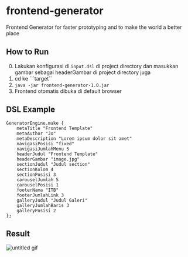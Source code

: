 # frontend-generator
Frontend Generator for faster prototyping and to make the world a better place


## How to Run

 0. Lakukan konfigurasi di ```input.dsl``` di project directory dan masukkan gambar sebagai headerGambar di project directory juga
 1. cd ke ```target``
 2. ```java -jar frontend-generator-1.0.jar```
 3. Frontend otomatis dibuka di default browser
 
## DSL Example 
```
GeneratorEngine.make {
    metaTitle "Frontend Template"
    metaAuthor "Jo"
    metaDescription "Lorem ipsum dolor sit amet"
    navigasiPosisi "fixed"
    navigasiJumlahMenu 5
    headerJudul "Frontend Template"
    headerGambar "image.jpg"
    sectionJudul "Judul section"
    sectionKolom 4
    sectionPosisi 3
    carouselJumlah 5
    carouselPosisi 1
    footerNama "ITB"
    footerJumlahLink 3
    galleryJudul "Judul Galeri"
    galleryJumlahBaris 3
    galleryPosisi 2
};
```


## Result
![untitled gif](https://cloud.githubusercontent.com/assets/7077388/11491007/5d3ea192-9810-11e5-87de-763db60eaa77.gif)
